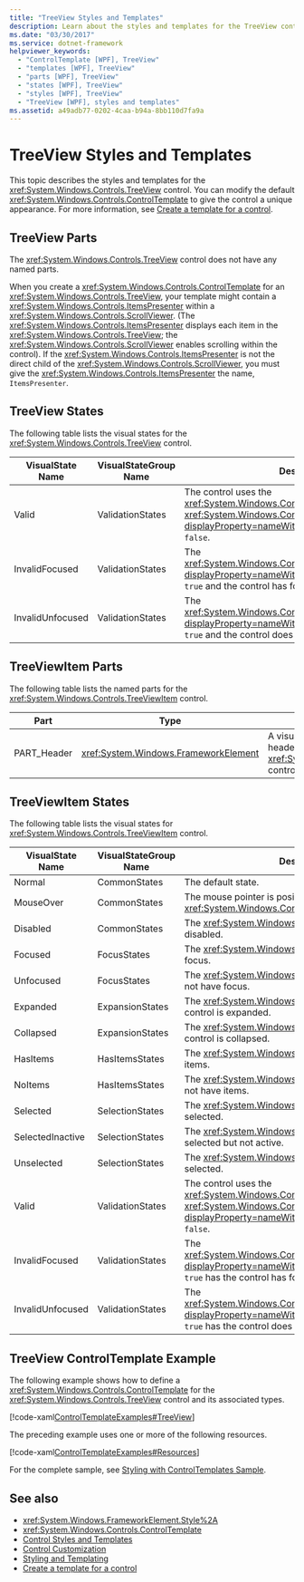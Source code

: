 ```yaml
---
title: "TreeView Styles and Templates"
description: Learn about the styles and templates for the TreeView control allowing you to modify the default ControlTemplate to give the control a unique appearance.
ms.date: "03/30/2017"
ms.service: dotnet-framework
helpviewer_keywords:
  - "ControlTemplate [WPF], TreeView"
  - "templates [WPF], TreeView"
  - "parts [WPF], TreeView"
  - "states [WPF], TreeView"
  - "styles [WPF], TreeView"
  - "TreeView [WPF], styles and templates"
ms.assetid: a49adb77-0202-4caa-b94a-8bb110d7fa9a
---
```

# TreeView Styles and Templates

This topic describes the styles and templates for the <xref:System.Windows.Controls.TreeView> control. You can modify the default <xref:System.Windows.Controls.ControlTemplate> to give the control a unique appearance. For more information, see [Create a template for a control](how-to-create-apply-template.md).

## TreeView Parts

The <xref:System.Windows.Controls.TreeView> control does not have any named parts.

When you create a <xref:System.Windows.Controls.ControlTemplate> for an <xref:System.Windows.Controls.TreeView>, your template might contain a <xref:System.Windows.Controls.ItemsPresenter> within a <xref:System.Windows.Controls.ScrollViewer>. (The <xref:System.Windows.Controls.ItemsPresenter> displays each item in the <xref:System.Windows.Controls.TreeView>; the <xref:System.Windows.Controls.ScrollViewer> enables scrolling within the control).  If the <xref:System.Windows.Controls.ItemsPresenter> is not the direct child of the <xref:System.Windows.Controls.ScrollViewer>, you must give the <xref:System.Windows.Controls.ItemsPresenter> the name, `ItemsPresenter`.

## TreeView States

The following table lists the visual states for the <xref:System.Windows.Controls.TreeView> control.

|VisualState Name|VisualStateGroup Name|Description|
|-|-|-|
|Valid|ValidationStates|The control uses the <xref:System.Windows.Controls.Validation> class and the <xref:System.Windows.Controls.Validation.HasError%2A?displayProperty=nameWithType> attached property is `false`.|
|InvalidFocused|ValidationStates|The <xref:System.Windows.Controls.Validation.HasError%2A?displayProperty=nameWithType> attached property is `true` and the control has focus.|
|InvalidUnfocused|ValidationStates|The <xref:System.Windows.Controls.Validation.HasError%2A?displayProperty=nameWithType> attached property is `true` and the control does not have focus.|

## TreeViewItem Parts

The following table lists the named parts for the <xref:System.Windows.Controls.TreeViewItem> control.

|Part|Type|Description|
|----------|----------|-----------------|
|PART_Header|<xref:System.Windows.FrameworkElement>|A visual element that contains the header content of the <xref:System.Windows.Controls.TreeView> control.|

## TreeViewItem States

The following table lists the visual states for <xref:System.Windows.Controls.TreeViewItem> control.

|VisualState Name|VisualStateGroup Name|Description|
|----------------------|---------------------------|-----------------|
|Normal|CommonStates|The default state.|
|MouseOver|CommonStates|The mouse pointer is positioned over the <xref:System.Windows.Controls.TreeViewItem>.|
|Disabled|CommonStates|The <xref:System.Windows.Controls.TreeViewItem> is disabled.|
|Focused|FocusStates|The <xref:System.Windows.Controls.TreeViewItem> has focus.|
|Unfocused|FocusStates|The <xref:System.Windows.Controls.TreeViewItem> does not have focus.|
|Expanded|ExpansionStates|The <xref:System.Windows.Controls.TreeViewItem> control is expanded.|
|Collapsed|ExpansionStates|The <xref:System.Windows.Controls.TreeViewItem> control is collapsed.|
|HasItems|HasItemsStates|The <xref:System.Windows.Controls.TreeViewItem> has items.|
|NoItems|HasItemsStates|The <xref:System.Windows.Controls.TreeViewItem> does not have items.|
|Selected|SelectionStates|The <xref:System.Windows.Controls.TreeViewItem> is selected.|
|SelectedInactive|SelectionStates|The <xref:System.Windows.Controls.TreeViewItem> is selected but not active.|
|Unselected|SelectionStates|The <xref:System.Windows.Controls.TreeViewItem> is not selected.|
|Valid|ValidationStates|The control uses the <xref:System.Windows.Controls.Validation> class and the <xref:System.Windows.Controls.Validation.HasError%2A?displayProperty=nameWithType> attached property is `false`.|
|InvalidFocused|ValidationStates|The <xref:System.Windows.Controls.Validation.HasError%2A?displayProperty=nameWithType> attached property is `true` has the control has focus.|
|InvalidUnfocused|ValidationStates|The <xref:System.Windows.Controls.Validation.HasError%2A?displayProperty=nameWithType> attached property is `true` has the control does not have focus.|

## TreeView ControlTemplate Example

The following example shows how to define a <xref:System.Windows.Controls.ControlTemplate> for the <xref:System.Windows.Controls.TreeView> control and its associated types.

[!code-xaml[ControlTemplateExamples#TreeView](~/samples/snippets/csharp/VS_Snippets_Wpf/ControlTemplateExamples/CS/resources/treeview.xaml#treeview)]

The preceding example uses one or more of the following resources.

[!code-xaml[ControlTemplateExamples#Resources](~/samples/snippets/csharp/VS_Snippets_Wpf/ControlTemplateExamples/CS/resources/shared.xaml#resources)]

For the complete sample, see [Styling with ControlTemplates Sample](https://github.com/Microsoft/WPF-Samples/tree/master/Styles%20&%20Templates/IntroToStylingAndTemplating).

## See also

- <xref:System.Windows.FrameworkElement.Style%2A>
- <xref:System.Windows.Controls.ControlTemplate>
- [Control Styles and Templates](control-styles-and-templates.md)
- [Control Customization](control-customization.md)
- [Styling and Templating](styles-templates-overview.md)
- [Create a template for a control](how-to-create-apply-template.md)
